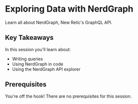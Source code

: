 # Exploring Data with NerdGraph

Learn all about NerdGraph, New Relic's GraphQL API.

## Key Takeaways

In this session you'll learn about:

- Writing queries
- Using NerdGraph in code
- Using the NerdGraph API explorer

## Prerequisites

You're off the hook! There are no prerequisites for this session.